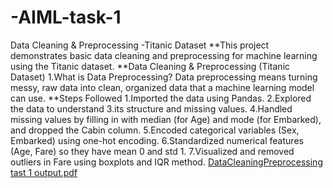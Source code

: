 # -AIML-task-1
Data Cleaning & Preprocessing -Titanic Dataset
**This project demonstrates basic data cleaning and preprocessing for machine learning using the Titanic dataset.
**Data Cleaning & Preprocessing (Titanic Dataset) 1.What is Data Preprocessing?
Data preprocessing means turning messy, raw data into clean, organized data that a machine learning model can use.
**Steps Followed
1.Imported the data using Pandas.
2.Explored the data to understand
3.its structure and missing values.
4.Handled missing values by filling in with median (for Age) and mode (for Embarked), and dropped the Cabin column.
5.Encoded categorical variables (Sex, Embarked) using one-hot encoding.
6.Standardized numerical features (Age, Fare) so they have mean 0 and std 1.
7.Visualized and removed outliers in Fare using boxplots and IQR method.
[DataCleaningPreprocessing tast 1 output.pdf](https://github.com/user-attachments/files/20867411/DataCleaningPreprocessing.tast.1.output.pdf)
